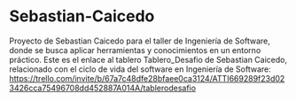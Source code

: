 # Sebastian-Caicedo
Proyecto de Sebastian Caicedo para el taller de Ingeniería de Software, donde se busca aplicar herramientas y conocimientos en un entorno práctico.
Este es el enlace al tablero Tablero_Desafio de Sebastian Caicedo, relacionado con el ciclo de vida del software en Ingeniería de Software:
          https://trello.com/invite/b/67a7c48dfe28bfaee0ca3124/ATTI669289f23d023426cca75496708dd452887A014A/tablerodesafio
